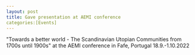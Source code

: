 ```yaml
---
layout: post
title: Gave presentation at AEMI conference
categories:[Events] 
---
```

"Towards a better world - The Scandinavian Utopian Communities from 1700s until 1900s" at the AEMI conference in Fafe, Portugal 18.9.-1.10.2022
